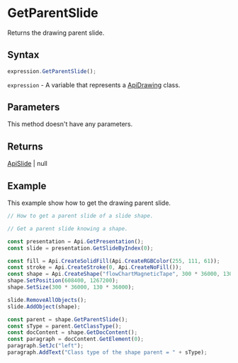 # GetParentSlide

Returns the drawing parent slide.

## Syntax

```javascript
expression.GetParentSlide();
```

`expression` - A variable that represents a [ApiDrawing](../ApiDrawing.md) class.

## Parameters

This method doesn't have any parameters.

## Returns

[ApiSlide](../../ApiSlide/ApiSlide.md) \| null

## Example

This example show how to get the drawing parent slide.

```javascript editor-pptx
// How to get a parent slide of a slide shape.

// Get a parent slide knowing a shape.

const presentation = Api.GetPresentation();
const slide = presentation.GetSlideByIndex(0);

const fill = Api.CreateSolidFill(Api.CreateRGBColor(255, 111, 61));
const stroke = Api.CreateStroke(0, Api.CreateNoFill());
const shape = Api.CreateShape("flowChartMagneticTape", 300 * 36000, 130 * 36000, fill, stroke);
shape.SetPosition(608400, 1267200);
shape.SetSize(300 * 36000, 130 * 36000);

slide.RemoveAllObjects();
slide.AddObject(shape);

const parent = shape.GetParentSlide();
const sType = parent.GetClassType();
const docContent = shape.GetDocContent();
const paragraph = docContent.GetElement(0);
paragraph.SetJc("left");
paragraph.AddText("Class type of the shape parent = " + sType);

```
